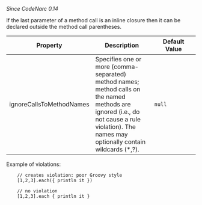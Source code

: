*Since CodeNarc 0.14*

If the last parameter of a method call is an inline closure then it can
be declared outside the method call parentheses.

<table>
<colgroup>
<col style="width: 40%" />
<col style="width: 33%" />
<col style="width: 25%" />
</colgroup>
<thead>
<tr class="header">
<th>Property</th>
<th>Description</th>
<th>Default Value</th>
</tr>
</thead>
<tbody>
<tr class="odd">
<td>ignoreCallsToMethodNames</td>
<td>Specifies one or more (comma-separated) method names; method calls
on the named methods are ignored (i.e., do not cause a rule violation).
The names may optionally contain wildcards (*,?).</td>
<td><code>null</code></td>
</tr>
</tbody>
</table>

Example of violations:

        // creates violation: poor Groovy style
        [1,2,3].each({ println it })

        // no violation
        [1,2,3].each { println it }
